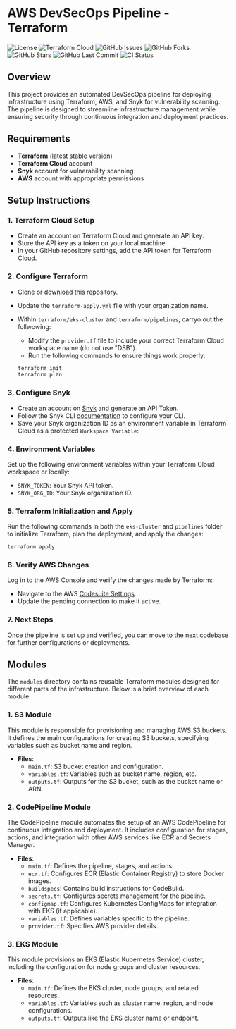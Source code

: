 # AWS DevSecOps Pipeline - Terraform

![License](https://img.shields.io/github/license/devsecblueprint/aws-devsecops-pipeline?logo=license&style=for-the-badge)
![Terraform Cloud](https://img.shields.io/badge/Terraform-Registry-purple?logo=terraform&style=for-the-badge)
![GitHub Issues](https://img.shields.io/github/issues/devsecblueprint/aws-devsecops-pipeline?logo=github&style=for-the-badge)
![GitHub Forks](https://img.shields.io/github/forks/devsecblueprint/aws-devsecops-pipeline?logo=github&style=for-the-badge)
![GitHub Stars](https://img.shields.io/github/stars/devsecblueprint/aws-devsecops-pipeline?logo=github&style=for-the-badge)
![GitHub Last Commit](https://img.shields.io/github/last-commit/devsecblueprint/aws-devsecops-pipeline?logo=github&style=for-the-badge)
![CI Status](https://img.shields.io/github/actions/workflow/status/devsecblueprint/aws-devsecops-pipeline/main.yml?style=for-the-badge&logo=github)

## Overview

This project provides an automated DevSecOps pipeline for deploying infrastructure using Terraform, AWS, and Snyk for vulnerability scanning. The pipeline is designed to streamline infrastructure management while ensuring security through continuous integration and deployment practices.

## Requirements

- **Terraform** (latest stable version)
- **Terraform Cloud** account
- **Snyk** account for vulnerability scanning
- **AWS** account with appropriate permissions

## Setup Instructions

### 1. **Terraform Cloud Setup**

- Create an account on Terraform Cloud and generate an API key.
- Store the API key as a token on your local machine.
- In your GitHub repository settings, add the API token for Terraform Cloud.

### 2. **Configure Terraform**

- Clone or download this repository.
- Update the `terraform-apply.yml` file with your organization name.
- Within `terraform/eks-cluster` and `terraform/pipelines`, carryo out the follwowing:

  - Modify the `provider.tf` file to include your correct Terraform Cloud workspace name (do not use "DSB").
  - Run the following commands to ensure things work properly:

  ```bash
  terraform init
  terraform plan
  ```

### 3. **Configure Snyk**

- Create an account on [Snyk](https://www.snyk.io/) and generate an API Token.
- Follow the Snyk CLI [documentation](https://docs.snyk.io/snyk-cli/configure-the-snyk-cli) to configure your CLI.
- Save your Snyk organization ID as an environment variable in Terraform Cloud as a protected `Workspace Variable`:

### 4. **Environment Variables**

Set up the following environment variables within your Terraform Cloud workspace or locally:

- `SNYK_TOKEN`: Your Snyk API token.
- `SNYK_ORG_ID`: Your Snyk organization ID.

### 5. **Terraform Initialization and Apply**

Run the following commands in both the `eks-cluster` and `pipelines` folder to initialize Terraform, plan the deployment, and apply the changes:

```bash
terraform apply
```

### 6. **Verify AWS Changes**

Log in to the AWS Console and verify the changes made by Terraform:

- Navigate to the AWS [Codesuite Settings](https://us-east-1.console.aws.amazon.com/codesuite/settings/connections?region=us-east-1&connections-meta=eyJmIjp7InRleHQiOiIifSwicyI6e30sIm4iOjIwLCJpIjowfQ#).
- Update the pending connection to make it active.

### 7. **Next Steps**

Once the pipeline is set up and verified, you can move to the next codebase for further configurations or deployments.

## Modules

The `modules` directory contains reusable Terraform modules designed for different parts of the infrastructure. Below is a brief overview of each module:

### 1. **S3 Module**

This module is responsible for provisioning and managing AWS S3 buckets. It defines the main configurations for creating S3 buckets, specifying variables such as bucket name and region.

- **Files**:
  - `main.tf`: S3 bucket creation and configuration.
  - `variables.tf`: Variables such as bucket name, region, etc.
  - `outputs.tf`: Outputs for the S3 bucket, such as the bucket name or ARN.

### 2. **CodePipeline Module**

The CodePipeline module automates the setup of an AWS CodePipeline for continuous integration and deployment. It includes configuration for stages, actions, and integration with other AWS services like ECR and Secrets Manager.

- **Files**:
  - `main.tf`: Defines the pipeline, stages, and actions.
  - `ecr.tf`: Configures ECR (Elastic Container Registry) to store Docker images.
  - `buildspecs`: Contains build instructions for CodeBuild.
  - `secrets.tf`: Configures secrets management for the pipeline.
  - `configmap.tf`: Configures Kubernetes ConfigMaps for integration with EKS (if applicable).
  - `variables.tf`: Defines variables specific to the pipeline.
  - `provider.tf`: Specifies AWS provider details.

### 3. **EKS Module**

This module provisions an EKS (Elastic Kubernetes Service) cluster, including the configuration for node groups and cluster resources.

- **Files**:
  - `main.tf`: Defines the EKS cluster, node groups, and related resources.
  - `variables.tf`: Variables such as cluster name, region, and node configurations.
  - `outputs.tf`: Outputs like the EKS cluster name or endpoint.

